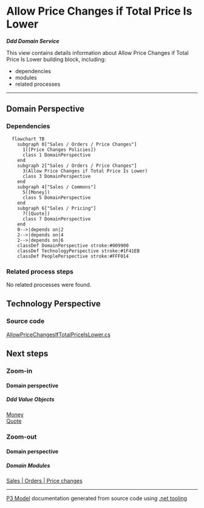 ﻿
# Allow Price Changes if Total Price Is Lower

***Ddd Domain Service***  

This view contains details information about Allow Price Changes if Total Price Is Lower building block, including:
- dependencies
- modules
- related processes  

---



## Domain Perspective


### Dependencies

```mermaid
  flowchart TB
    subgraph 0["Sales / Orders / Price Changes"]
      1([Price Changes Policies])
      class 1 DomainPerspective
    end
    subgraph 2["Sales / Orders / Price Changes"]
      3(Allow Price Changes if Total Price Is Lower)
      class 3 DomainPerspective
    end
    subgraph 4["Sales / Commons"]
      5([Money])
      class 5 DomainPerspective
    end
    subgraph 6["Sales / Pricing"]
      7([Quote])
      class 7 DomainPerspective
    end
    0-->|depends on|2
    2-->|depends on|4
    2-->|depends on|6
    classDef DomainPerspective stroke:#009900
    classDef TechnologyPerspective stroke:#1F41EB
    classDef PeoplePerspective stroke:#FFF014
```

### Related process steps

No related processes were found.  

## Technology Perspective


### Source code

[AllowPriceChangesIfTotalPriceIsLower.cs](../../../../../../../../Sources/Sales/Sales.DeepModel/Orders/PriceChanges/AllowPriceChangesIfTotalPriceIsLower.cs)  

## Next steps


### Zoom-in


#### Domain perspective


##### Ddd Value Objects

[Money](../../Commons/Money.md)  
[Quote](../../Pricing/Quote.md)  

### Zoom-out


#### Domain perspective


##### Domain Modules

[Sales | Orders | Price changes](PriceChanges.md)  

---

[P3 Model](https://github.com/P3-model/P3-model) documentation generated from source code using [.net tooling](https://github.com/P3-model/P3-model-dotnet)